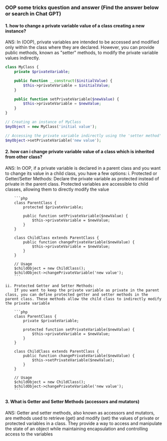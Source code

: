 ### OOP some tricks question and answer (Find the answer below or search in Chat GPT)

#### 1. how to change a private variable value of a class creating a new instance?
ANS:
In (OOP), private variables are intended to be accessed and modified only within the class where they are declared. However, you can provide public methods, known as "setter" methods, to modify the private variable values indirectly.
```php
class MyClass {
    private $privateVariable;

    public function __construct($initialValue) {
        $this->privateVariable = $initialValue;
    }

    public function setPrivateVariable($newValue) {
        $this->privateVariable = $newValue;
    }
}

// Creating an instance of MyClass
$myObject = new MyClass('initial value');

// Accessing the private variable indirectly using the 'setter method'
$myObject->setPrivateVariable('new value');
```

#### 2. how can i change private variable value of a class which is inherited from other class?
ANS:
In OOP, if a private variable is declared in a parent class and you want to change its value in a child class, you have a few options:
    i. Protected or Getter/Setter Methods:
        Declare the private variable as protected instead of private in the parent class. Protected variables are accessible to child classes, allowing them to directly modify the value

        ```php
        class ParentClass {
            protected $privateVariable;

            public function setPrivateVariable($newValue) {
                $this->privateVariable = $newValue;
            }
        }

        class ChildClass extends ParentClass {
            public function changePrivateVariable($newValue) {
                $this->privateVariable = $newValue;
            }
        }

        // Usage
        $childObject = new ChildClass();
        $childObject->changePrivateVariable('new value');
        ```

    ii. Protected Getter and Setter Methods:
        If you want to keep the private variable as private in the parent class, you can define protected getter and setter methods in the parent class. These methods allow the child class to indirectly modify the private variable

        ```php
        class ParentClass {
            private $privateVariable;

            protected function setPrivateVariable($newValue) {
                $this->privateVariable = $newValue;
            }
        }

        class ChildClass extends ParentClass {
            public function changePrivateVariable($newValue) {
                $this->setPrivateVariable($newValue);
            }
        }

        // Usage
        $childObject = new ChildClass();
        $childObject->changePrivateVariable('new value');
        ```

#### 3. What is Getter and Setter Methods (accessors and mutators)
ANS:
Getter and setter methods, also known as accessors and mutators, are methods used to retrieve (get) and modify (set) the values of private or protected variables in a class. They provide a way to access and manipulate the state of an object while maintaining encapsulation and controlling access to the variables